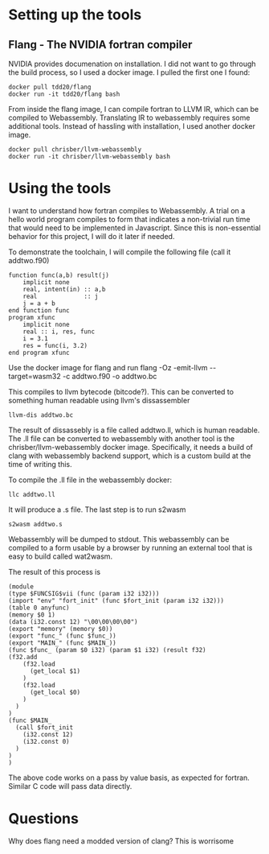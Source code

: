 # Setting up the tools

## Flang - The NVIDIA fortran compiler

NVIDIA provides documenation on installation.  I did not want to go through the build process, so I used a docker image.  I pulled the first one I found:

    docker pull tdd20/flang
    docker run -it tdd20/flang bash
    
From inside the flang image, I can compile fortran to LLVM IR, which can be compiled to Webassembly. Translating IR to webassembly requires some additional tools.  Instead of hassling with installation, I used another docker image.

    docker pull chrisber/llvm-webassembly
    docker run -it chrisber/llvm-webassembly bash
    
 # Using the tools
 
 I want to understand how fortran compiles to Webassembly.  A trial on a hello world program compiles to  form that indicates a non-trivial run time that would need to be implemented in Javascript.  Since this is non-essential behavior for this project, I will do it later if needed.
 
 To demonstrate the toolchain, I will compile the following file (call it addtwo.f90)
     
    function func(a,b) result(j)
        implicit none
        real, intent(in) :: a,b
        real             :: j
        j = a + b
    end function func
    program xfunc
        implicit none
        real :: i, res, func
        i = 3.1
        res = func(i, 3.2)
    end program xfunc
    
Use the docker image for flang and run
    flang -Oz -emit-llvm --target=wasm32 -c addtwo.f90 -o addtwo.bc
    
This compiles to llvm bytecode (bitcode?).  This can be converted to something human readable using llvm's dissassembler

    llvm-dis addtwo.bc
    
The result of dissassebly is a file called addtwo.ll, which is human readable.  The .ll file can be converted to webassembly with another tool is the chrisber/llvm-webassembly docker image.  Specifically, it needs a build of clang with webassembly backend support, which is a custom build at the time of writing this.

To compile the .ll file in the webassembly docker:

    llc addtwo.ll
    
It will produce a .s file.  The last step is to run s2wasm

    s2wasm addtwo.s
    
Webassembly will be dumped to stdout.  This webassembly can be compiled to a form usable by a browser by running an external tool that is easy to build called wat2wasm.

The result of this process is

    (module
    (type $FUNCSIG$vii (func (param i32 i32)))
    (import "env" "fort_init" (func $fort_init (param i32 i32)))
    (table 0 anyfunc)
    (memory $0 1)
    (data (i32.const 12) "\00\00\00\00")
    (export "memory" (memory $0))
    (export "func_" (func $func_))
    (export "MAIN_" (func $MAIN_))
    (func $func_ (param $0 i32) (param $1 i32) (result f32)
    (f32.add
        (f32.load
          (get_local $1)
        )
        (f32.load
          (get_local $0)
        )
      )
    )
    (func $MAIN_
      (call $fort_init
        (i32.const 12)
        (i32.const 0)
      )
    )
    )
    
The above code works on a pass by value basis, as expected for fortran.  Similar C code will pass data directly.


# Questions

Why does flang need a modded version of clang?  This is worrisome
    

    


    
 
